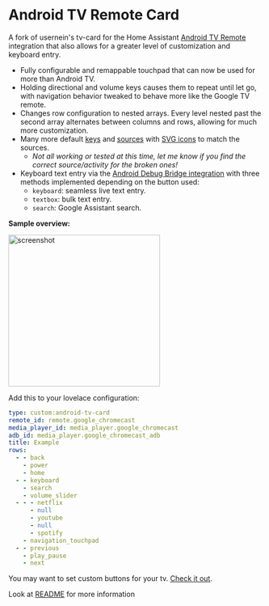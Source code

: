 # Android TV Remote Card

A fork of usernein's tv-card for the Home Assistant [Android TV Remote](https://www.home-assistant.io/integrations/androidtv_remote/) integration that also allows for a greater level of customization and keyboard entry.

- Fully configurable and remappable touchpad that can now be used for more than Android TV.
- Holding directional and volume keys causes them to repeat until let go, with navigation behavior tweaked to behave more like the Google TV remote.
- Changes row configuration to nested arrays. Every level nested past the second array alternates between columns and rows, allowing for much more customization.
- Many more default [keys](https://github.com/Nerwyn/android-tv-card/blob/main/src/models/defaultKeys.ts) and [sources](https://github.com/Nerwyn/android-tv-card/blob/main/src/models/defaultSources.ts) with [SVG icons](https://github.com/Nerwyn/android-tv-card/blob/main/src/models/enums/svg.ts) to match the sources.
  - _Not all working or tested at this time, let me know if you find the correct source/activity for the broken ones!_
- Keyboard text entry via the [Android Debug Bridge integration](https://www.home-assistant.io/integrations/androidtv/) with three methods implemented depending on the button used:
  - `keyboard`: seamless live text entry.
  - `textbox`: bulk text entry.
  - `search`: Google Assistant search.

**Sample overview:**

<img src="https://github.com/Nerwyn/android-tv-card/blob/main/assets/screenshot.png" alt="screenshot" width="300"/>

Add this to your lovelace configuration:

```yaml
type: custom:android-tv-card
remote_id: remote.google_chromecast
media_player_id: media_player.google_chromecast
adb_id: media_player.google_chromecast_adb
title: Example
rows:
  - - back
    - power
    - home
  - - keyboard
    - search
    - volume_slider
  - - - netflix
      - null
      - youtube
      - null
      - spotify
    - navigation_touchpad
  - - previous
    - play_pause
    - next
```

You may want to set custom buttons for your tv. [Check it out](https://github.com/Nerwyn/android-tv-card/blob/main/README.md#notice).

Look at [README](https://github.com/Nerwyn/android-tv-card/blob/main/README.md) for more information

